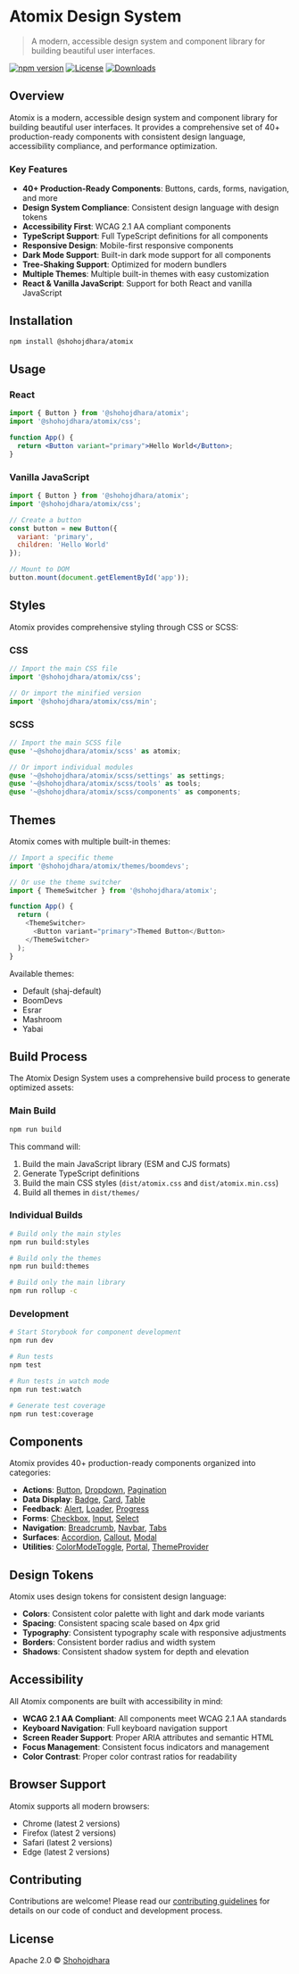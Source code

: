 # Atomix Design System

> A modern, accessible design system and component library for building beautiful user interfaces.

[![npm version](https://img.shields.io/npm/v/@shohojdhara/atomix)](https://www.npmjs.com/package/@shohojdhara/atomix)
[![License](https://img.shields.io/npm/l/@shohojdhara/atomix)](https://github.com/Shohojdhara/atomix/blob/main/LICENSE)
[![Downloads](https://img.shields.io/npm/dm/@shohojdhara/atomix)](https://www.npmjs.com/package/@shohojdhara/atomix)

## Overview

Atomix is a modern, accessible design system and component library for building beautiful user interfaces. It provides a comprehensive set of 40+ production-ready components with consistent design language, accessibility compliance, and performance optimization.

### Key Features

- **40+ Production-Ready Components**: Buttons, cards, forms, navigation, and more
- **Design System Compliance**: Consistent design language with design tokens
- **Accessibility First**: WCAG 2.1 AA compliant components
- **TypeScript Support**: Full TypeScript definitions for all components
- **Responsive Design**: Mobile-first responsive components
- **Dark Mode Support**: Built-in dark mode support for all components
- **Tree-Shaking Support**: Optimized for modern bundlers
- **Multiple Themes**: Multiple built-in themes with easy customization
- **React & Vanilla JavaScript**: Support for both React and vanilla JavaScript

## Installation

```bash
npm install @shohojdhara/atomix
```

## Usage

### React

```jsx
import { Button } from '@shohojdhara/atomix';
import '@shohojdhara/atomix/css';

function App() {
  return <Button variant="primary">Hello World</Button>;
}
```

### Vanilla JavaScript

```js
import { Button } from '@shohojdhara/atomix';
import '@shohojdhara/atomix/css';

// Create a button
const button = new Button({
  variant: 'primary',
  children: 'Hello World'
});

// Mount to DOM
button.mount(document.getElementById('app'));
```

## Styles

Atomix provides comprehensive styling through CSS or SCSS:

### CSS

```js
// Import the main CSS file
import '@shohojdhara/atomix/css';

// Or import the minified version
import '@shohojdhara/atomix/css/min';
```

### SCSS

```scss
// Import the main SCSS file
@use '~@shohojdhara/atomix/scss' as atomix;

// Or import individual modules
@use '~@shohojdhara/atomix/scss/settings' as settings;
@use '~@shohojdhara/atomix/scss/tools' as tools;
@use '~@shohojdhara/atomix/scss/components' as components;
```

## Themes

Atomix comes with multiple built-in themes:

```js
// Import a specific theme
import '@shohojdhara/atomix/themes/boomdevs';

// Or use the theme switcher
import { ThemeSwitcher } from '@shohojdhara/atomix';

function App() {
  return (
    <ThemeSwitcher>
      <Button variant="primary">Themed Button</Button>
    </ThemeSwitcher>
  );
}
```

Available themes:
- Default (shaj-default)
- BoomDevs
- Esrar
- Mashroom
- Yabai

## Build Process

The Atomix Design System uses a comprehensive build process to generate optimized assets:

### Main Build

```bash
npm run build
```

This command will:
1. Build the main JavaScript library (ESM and CJS formats)
2. Generate TypeScript definitions
3. Build the main CSS styles (`dist/atomix.css` and `dist/atomix.min.css`)
4. Build all themes in `dist/themes/`

### Individual Builds

```bash
# Build only the main styles
npm run build:styles

# Build only the themes
npm run build:themes

# Build only the main library
npm run rollup -c
```

### Development

```bash
# Start Storybook for component development
npm run dev

# Run tests
npm test

# Run tests in watch mode
npm run test:watch

# Generate test coverage
npm run test:coverage
```

## Components

Atomix provides 40+ production-ready components organized into categories:

- **Actions**: [Button](src/components/Button), [Dropdown](src/components/Dropdown), [Pagination](src/components/Pagination)
- **Data Display**: [Badge](src/components/Badge), [Card](src/components/Card), [Table](src/components/Table)
- **Feedback**: [Alert](src/components/Alert), [Loader](src/components/Loader), [Progress](src/components/Progress)
- **Forms**: [Checkbox](src/components/Checkbox), [Input](src/components/Input), [Select](src/components/Select)
- **Navigation**: [Breadcrumb](src/components/Breadcrumb), [Navbar](src/components/Navbar), [Tabs](src/components/Tabs)
- **Surfaces**: [Accordion](src/components/Accordion), [Callout](src/components/Callout), [Modal](src/components/Modal)
- **Utilities**: [ColorModeToggle](src/components/ColorModeToggle), [Portal](src/components/Portal), [ThemeProvider](src/components/ThemeProvider)

## Design Tokens

Atomix uses design tokens for consistent design language:

- **Colors**: Consistent color palette with light and dark mode variants
- **Spacing**: Consistent spacing scale based on 4px grid
- **Typography**: Consistent typography scale with responsive adjustments
- **Borders**: Consistent border radius and width system
- **Shadows**: Consistent shadow system for depth and elevation

## Accessibility

All Atomix components are built with accessibility in mind:

- **WCAG 2.1 AA Compliant**: All components meet WCAG 2.1 AA standards
- **Keyboard Navigation**: Full keyboard navigation support
- **Screen Reader Support**: Proper ARIA attributes and semantic HTML
- **Focus Management**: Consistent focus indicators and management
- **Color Contrast**: Proper color contrast ratios for readability

## Browser Support

Atomix supports all modern browsers:

- Chrome (latest 2 versions)
- Firefox (latest 2 versions)
- Safari (latest 2 versions)
- Edge (latest 2 versions)

## Contributing

Contributions are welcome! Please read our [contributing guidelines](CONTRIBUTING.md) for details on our code of conduct and development process.

## License

Apache 2.0 © [Shohojdhara](https://github.com/Shohojdhara)